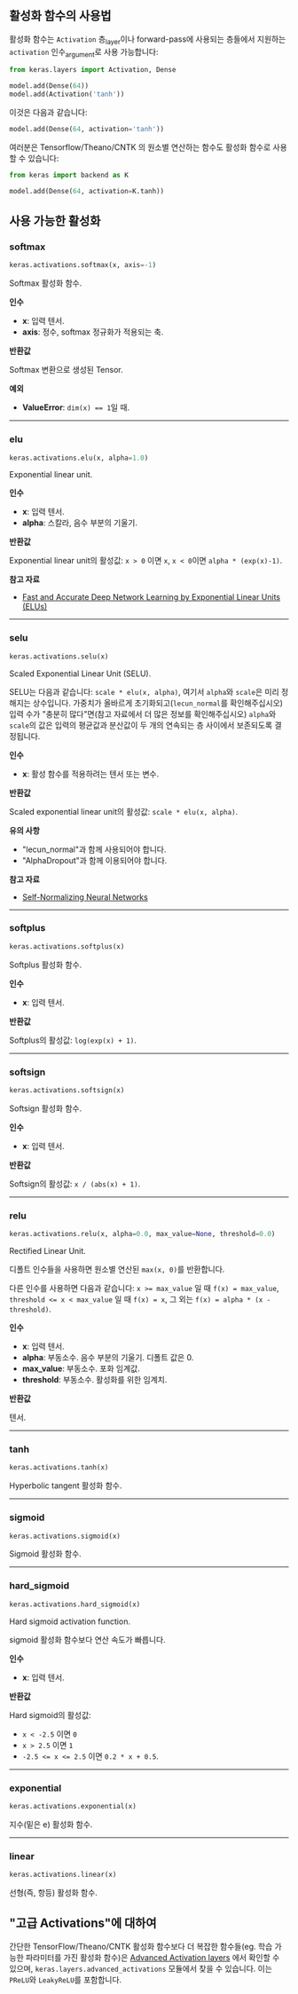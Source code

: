 ## 활성화 함수의 사용법

활성화 함수는 `Activation` 층<sub>layer</sub>이나 forward-pass에 사용되는 층들에서 지원하는 `activation` 인수<sub>argument</sub>로 사용 가능합니다:

```python
from keras.layers import Activation, Dense

model.add(Dense(64))
model.add(Activation('tanh'))
```

이것은 다음과 같습니다:

```python
model.add(Dense(64, activation='tanh'))
```
여러분은 Tensorflow/Theano/CNTK 의 원소별 연산하는 함수도 활성화 함수로 사용할 수 있습니다:

```python
from keras import backend as K

model.add(Dense(64, activation=K.tanh))
```

## 사용 가능한 활성화 

### softmax


```python
keras.activations.softmax(x, axis=-1)
```


Softmax 활성화 함수.

__인수__

- __x__: 입력 텐서.
- __axis__: 정수, softmax 정규화가 적용되는 축.


__반환값__

Softmax 변환으로 생성된 Tensor.

__예외__

- __ValueError__: `dim(x) == 1`일 때.

----

### elu


```python
keras.activations.elu(x, alpha=1.0)
```


Exponential linear unit.

__인수__

- __x__: 입력 텐서.
- __alpha__: 스칼라, 음수 부분의 기울기.

__반환값__

Exponential linear unit의 활성값: `x > 0` 이면 `x`,
`x < 0`이면 `alpha * (exp(x)-1)`.

__참고 자료__

- [Fast and Accurate Deep Network Learning by Exponential
   Linear Units (ELUs)](https://arxiv.org/abs/1511.07289)

----

### selu


```python
keras.activations.selu(x)
```


Scaled Exponential Linear Unit (SELU).

SELU는 다음과 같습니다: `scale * elu(x, alpha)`, 여기서 `alpha`와 `scale`은
미리 정해지는 상수입니다. 가중치가 올바르게 초기화되고(`lecun_normal`를 확인해주십시오)
입력 수가 "충분히 많다"면(참고 자료에서 더 많은 정보를 확인해주십시오) `alpha`와 `scale`의 값은
입력의 평균값과 분산값이 두 개의 연속되는 층 사이에서 보존되도록 결정됩니다.

__인수__

- __x__: 활성 함수를 적용하려는 텐서 또는 변수.

__반환값__

Scaled exponential linear unit의 활성값: `scale * elu(x, alpha)`.

__유의 사항__

- "lecun_normal"과 함께 사용되어야 합니다.
- "AlphaDropout"과 함께 이용되어야 합니다.

__참고 자료__

- [Self-Normalizing Neural Networks](https://arxiv.org/abs/1706.02515)

----

### softplus


```python
keras.activations.softplus(x)
```


Softplus 활성화 함수.

__인수__

- __x__: 입력 텐서.

__반환값__

Softplus의 활성값: `log(exp(x) + 1)`.

----

### softsign


```python
keras.activations.softsign(x)
```


Softsign 활성화 함수.

__인수__

- __x__: 입력 텐서.

__반환값__

Softsign의 활성값: `x / (abs(x) + 1)`.

----

### relu


```python
keras.activations.relu(x, alpha=0.0, max_value=None, threshold=0.0)
```


Rectified Linear Unit.

디폴트 인수들을 사용하면 원소별 연산된 `max(x, 0)`를 반환합니다.

다른 인수를 사용하면 다음과 같습니다:
`x >= max_value` 일 때 `f(x) = max_value`,
`threshold <= x < max_value` 일 때 `f(x) = x`,
그 외는 `f(x) = alpha * (x - threshold)`.

__인수__

- __x__: 입력 텐서.
- __alpha__: 부동소수. 음수 부분의 기울기. 디폴트 값은 0.
- __max_value__: 부동소수. 포화 임계값.
- __threshold__: 부동소수. 활성화를 위한 임계치.

__반환값__

텐서.

----

### tanh


```python
keras.activations.tanh(x)
```


Hyperbolic tangent 활성화 함수.

----

### sigmoid


```python
keras.activations.sigmoid(x)
```


Sigmoid 활성화 함수.

----

### hard_sigmoid


```python
keras.activations.hard_sigmoid(x)
```


Hard sigmoid activation function.

sigmoid 활성화 함수보다 연산 속도가 빠릅니다.

__인수__

- __x__: 입력 텐서.

__반환값__

Hard sigmoid의 활성값:

- `x < -2.5` 이면 `0`
- `x > 2.5` 이면 `1`
- `-2.5 <= x <= 2.5` 이면 `0.2 * x + 0.5`.

----

### exponential


```python
keras.activations.exponential(x)
```


지수(밑은 e) 활성화 함수.

----

### linear


```python
keras.activations.linear(x)
```


선형(즉, 항등) 활성화 함수.


## "고급 Activations"에 대하여

간단한 TensorFlow/Theano/CNTK 활성화 함수보다 더 복잡한 함수들(eg. 학습 가능한 파라미터를 가진 활성화 함수)은 [Advanced Activation layers](layers/advanced-activations.md) 에서 확인할 수 있으며, `keras.layers.advanced_activations` 모듈에서 찾을 수 있습니다. 이는 `PReLU`와 `LeakyReLU`를 포함합니다.

